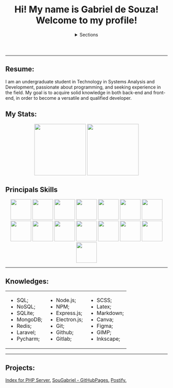 <header>
    <h1>Hi! My name is Gabriel de Souza! Welcome to my profile! </h1>   
    <nav>
        <details>
            <summary>Sections</summary>
            <ul>
                <li><a href="#resume">About Me</a></li>
                <li><a href="#knowledges">My Knowledges</a></li>
                <li><a href="#projects">Projects</a></li>
            </ul>
        </details>
    </nav>
</header>

<main>
    <hr>
    <section id="resume">
        <h2>Resume: </h2>
I am an undergraduate student in Technology in Systems Analysis and Development, passionate about programming, and seeking experience in the field. My goal is to acquire solid knowledge in both back-end and front-end, in order to become a versatile and qualified developer. 

<h2>My Stats: </h2>
<div align="center">
    <img height="160em" src="https://github-readme-stats-sigma-five.vercel.app/api?username=sougabriel&show_icons=true&include_all_commits=true&count_private=true&theme=tokyonight"/>
    <img height="160em" src="https://github-readme-stats-sigma-five.vercel.app/api/top-langs/?username=sougabriel&layout=compact&langs_count=10&theme=react&count_private=true"/>
</div>

<h2>Principals Skills</h2>
<div align="center">
<img src="https://cdn.jsdelivr.net/gh/devicons/devicon/icons/angularjs/angularjs-original.svg" width="64" height="64"/>
<img src="https://cdn.jsdelivr.net/gh/devicons/devicon/icons/ionic/ionic-original.svg" width="64" height="64"/>
<img src="https://cdn.jsdelivr.net/gh/devicons/devicon/icons/typescript/typescript-original.svg" width="64" height="64"/>
<img src="https://cdn.jsdelivr.net/gh/devicons/devicon/icons/java/java-original-wordmark.svg" width="64" height="64"/>
<img src="https://cdn.jsdelivr.net/gh/devicons/devicon/icons/javascript/javascript-original.svg" width="64" height="64"/>
<img src="https://cdn.jsdelivr.net/gh/devicons/devicon/icons/php/php-original.svg" width="64" height="64"/>
<img src="https://cdn.jsdelivr.net/gh/devicons/devicon/icons/python/python-original.svg" width="64" height="64"/>
<img src="https://cdn.jsdelivr.net/gh/devicons/devicon/icons/bootstrap/bootstrap-original-wordmark.svg" width="64" height="64"/>
<img src="https://cdn.jsdelivr.net/gh/devicons/devicon/icons/wordpress/wordpress-original.svg" width="64" height="64"/>
<img src="https://cdn.jsdelivr.net/gh/devicons/devicon/icons/sass/sass-original.svg" width="64" height="64"/>
<img src="https://cdn.jsdelivr.net/gh/devicons/devicon/icons/androidstudio/androidstudio-original.svg" width="64" height="64"/>
<img src="https://cdn.jsdelivr.net/gh/devicons/devicon/icons/vscode/vscode-original.svg" width="64" height="64"/>
<img src="https://cdn.jsdelivr.net/gh/devicons/devicon/icons/mysql/mysql-original-wordmark.svg" width="64" height="64"/>  
<img src="https://my.trocaire.edu/wp-content/uploads/2016/12/pl-sql.png" width="64" height="64"/>
<img src="https://cdn.jsdelivr.net/gh/devicons/devicon/icons/postgresql/postgresql-original-wordmark.svg" width="64" height="64"/>
</div>
</section>
    
<hr>
    <section id="knowledges">
        <h2>Knowledges: </h2>
        <div align="center">
        <table>
            <tr>
                <td>
                    <ul>
                        <li>SQL;     </li>
                        <li>NoSQL;   </li>
                        <li>SQLite;  </li>
                        <li>MongoDB; </li>
                        <li>Redis;   </li>
                        <li>Laravel; </li>
                        <li>Pycharm; </li>
                    </ul>
                </td>
                <td>
                    <ul>
                        <li>Node.js;     </li>
                        <li>NPM;         </li>
                        <li>Express.js;  </li>
                        <li>Electron.js; </li>
                        <li>Git;         </li>
                        <li>Github;      </li>
                        <li>Gitlab;      </li>
                    </ul>
                </td>
                <td>
                    <ul>
                        <li>SCSS;     </li>
                        <li>Latex;    </li>
                        <li>Markdown; </li>
                        <li>Canva;    </li>
                        <li>Figma;    </li>
                        <li>GIMP;     </li>
                        <li>Inkscape; </li>
                    </ul>
                </td>
            </tr>
        </table>
    </section>
        </div>
<hr>
<section id="projects">
    <h2>Projects: </h2>
    <a href="https://github.com/sougabriel/Index-for-Localhost">Index for PHP Server.</a>
    <a href="https://sougabriel.github.io">SouGabriel - GitHubPages.</a>
    <a href="https://github.com/sougabriel/postify">Postify.</a>
</section>
</main>
